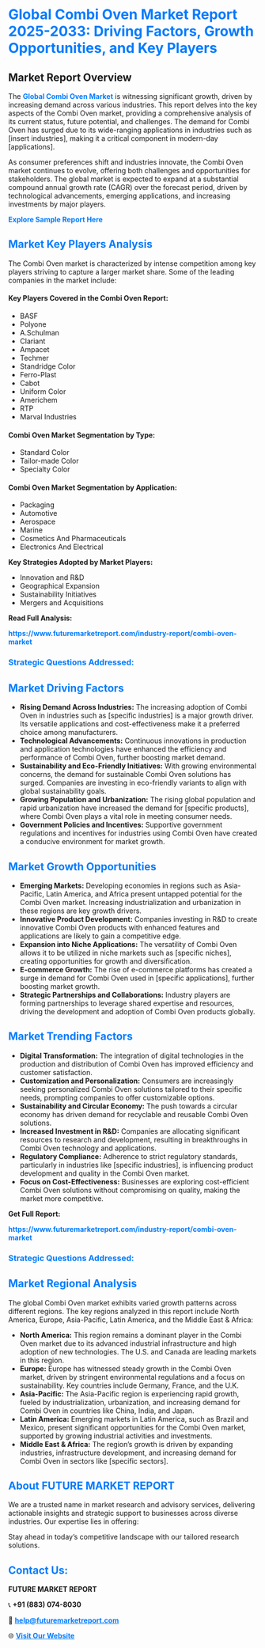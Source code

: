 <h1 style="color: #007BFF;">Global Combi Oven Market Report 2025-2033: Driving Factors, Growth Opportunities, and Key Players</h1>

<section id="overview">
<h2>Market Report Overview</h2>
<p>The <a href="https://www.futuremarketreport.com/industry-report/combi-oven-market" style="color: #007BFF; text-decoration: none;"><strong>Global Combi Oven Market</strong></a> is witnessing significant growth, driven by increasing demand across various industries. This report delves into the key aspects of the Combi Oven market, providing a comprehensive analysis of its current status, future potential, and challenges. The demand for Combi Oven has surged due to its wide-ranging applications in industries such as [insert industries], making it a critical component in modern-day [applications].</p>
<p>As consumer preferences shift and industries innovate, the Combi Oven market continues to evolve, offering both challenges and opportunities for stakeholders. The global market is expected to expand at a substantial compound annual growth rate (CAGR) over the forecast period, driven by technological advancements, emerging applications, and increasing investments by major players.</p>
</section>

<section id="overview">
<p><a href="https://www.futuremarketreport.com/request-sample/reportId=34234" style="color: #007BFF; text-decoration: none;"><strong>Explore Sample Report Here</strong></a></p>
</section>

<section id="key-players">
<h2 style="color: #007BFF;">Market Key Players Analysis</h2>
<p>The Combi Oven market is characterized by intense competition among key players striving to capture a larger market share. Some of the leading companies in the market include:</p>
<h4>Key Players Covered in the Combi Oven Report:</h4>
<ul><li>BASF</li><li>Polyone</li><li>A.Schulman</li><li>Clariant</li><li>Ampacet</li><li>Techmer</li><li>Standridge Color</li><li>Ferro-Plast</li><li>Cabot</li><li>Uniform Color</li><li>Americhem</li><li>RTP</li><li>Marval Industries</li></ul>
<h4>Combi Oven Market Segmentation by Type:</h4>
<ul><li>Standard Color</li><li>Tailor-made Color</li><li>Specialty Color</li></ul>

<h4>Combi Oven Market Segmentation by Application:</h4>
<ul><li>Packaging</li><li>Automotive</li><li>Aerospace</li><li>Marine</li><li>Cosmetics And Pharmaceuticals</li><li>Electronics And Electrical</li></ul>
<p><strong>Key Strategies Adopted by Market Players:</strong></p>
<ul>
<li>Innovation and R&D</li>
<li>Geographical Expansion</li>
<li>Sustainability Initiatives</li>
<li>Mergers and Acquisitions</li>
</ul>
</section>

<section>
<p><strong>Read Full Analysis: </strong></p><a href="https://www.futuremarketreport.com/industry-report/combi-oven-market" style="color: #007BFF; text-decoration: none;"><strong>https://www.futuremarketreport.com/industry-report/combi-oven-market</strong></a>
<h3 style="color: #007BFF;">Strategic Questions Addressed:</h3>
</section>

<section id="driving-factors">
<h2 style="color: #007BFF;">Market Driving Factors</h2>
<ul>
<li><strong>Rising Demand Across Industries:</strong> The increasing adoption of Combi Oven in industries such as [specific industries] is a major growth driver. Its versatile applications and cost-effectiveness make it a preferred choice among manufacturers.</li>
<li><strong>Technological Advancements:</strong> Continuous innovations in production and application technologies have enhanced the efficiency and performance of Combi Oven, further boosting market demand.</li>
<li><strong>Sustainability and Eco-Friendly Initiatives:</strong> With growing environmental concerns, the demand for sustainable Combi Oven solutions has surged. Companies are investing in eco-friendly variants to align with global sustainability goals.</li>
<li><strong>Growing Population and Urbanization:</strong> The rising global population and rapid urbanization have increased the demand for [specific products], where Combi Oven plays a vital role in meeting consumer needs.</li>
<li><strong>Government Policies and Incentives:</strong> Supportive government regulations and incentives for industries using Combi Oven have created a conducive environment for market growth.</li>
</ul>
</section>

<section id="growth-opportunities">
<h2 style="color: #007BFF;">Market Growth Opportunities</h2>
<ul>
<li><strong>Emerging Markets:</strong> Developing economies in regions such as Asia-Pacific, Latin America, and Africa present untapped potential for the Combi Oven market. Increasing industrialization and urbanization in these regions are key growth drivers.</li>
<li><strong>Innovative Product Development:</strong> Companies investing in R&D to create innovative Combi Oven products with enhanced features and applications are likely to gain a competitive edge.</li>
<li><strong>Expansion into Niche Applications:</strong> The versatility of Combi Oven allows it to be utilized in niche markets such as [specific niches], creating opportunities for growth and diversification.</li>
<li><strong>E-commerce Growth:</strong> The rise of e-commerce platforms has created a surge in demand for Combi Oven used in [specific applications], further boosting market growth.</li>
<li><strong>Strategic Partnerships and Collaborations:</strong> Industry players are forming partnerships to leverage shared expertise and resources, driving the development and adoption of Combi Oven products globally.</li>
</ul>
</section>

<section id="trending-factors">
<h2 style="color: #007BFF;">Market Trending Factors</h2>
<ul>
<li><strong>Digital Transformation:</strong> The integration of digital technologies in the production and distribution of Combi Oven has improved efficiency and customer satisfaction.</li>
<li><strong>Customization and Personalization:</strong> Consumers are increasingly seeking personalized Combi Oven solutions tailored to their specific needs, prompting companies to offer customizable options.</li>
<li><strong>Sustainability and Circular Economy:</strong> The push towards a circular economy has driven demand for recyclable and reusable Combi Oven solutions.</li>
<li><strong>Increased Investment in R&D:</strong> Companies are allocating significant resources to research and development, resulting in breakthroughs in Combi Oven technology and applications.</li>
<li><strong>Regulatory Compliance:</strong> Adherence to strict regulatory standards, particularly in industries like [specific industries], is influencing product development and quality in the Combi Oven market.</li>
<li><strong>Focus on Cost-Effectiveness:</strong> Businesses are exploring cost-efficient Combi Oven solutions without compromising on quality, making the market more competitive.</li>
</ul>
</section>

<section>
<p><strong>Get Full Report: </strong></p><a href="https://www.futuremarketreport.com/industry-report/combi-oven-market" style="color: #007BFF; text-decoration: none;"><strong>https://www.futuremarketreport.com/industry-report/combi-oven-market</strong></a>
<h3 style="color: #007BFF;">Strategic Questions Addressed:</h3>
</section>


<section id="regional-analysis">
<h2 style="color: #007BFF;">Market Regional Analysis</h2>
<p>The global Combi Oven market exhibits varied growth patterns across different regions. The key regions analyzed in this report include North America, Europe, Asia-Pacific, Latin America, and the Middle East & Africa:</p>
<ul>
<li><strong>North America:</strong> This region remains a dominant player in the Combi Oven market due to its advanced industrial infrastructure and high adoption of new technologies. The U.S. and Canada are leading markets in this region.</li>
<li><strong>Europe:</strong> Europe has witnessed steady growth in the Combi Oven market, driven by stringent environmental regulations and a focus on sustainability. Key countries include Germany, France, and the U.K.</li>
<li><strong>Asia-Pacific:</strong> The Asia-Pacific region is experiencing rapid growth, fueled by industrialization, urbanization, and increasing demand for Combi Oven in countries like China, India, and Japan.</li>
<li><strong>Latin America:</strong> Emerging markets in Latin America, such as Brazil and Mexico, present significant opportunities for the Combi Oven market, supported by growing industrial activities and investments.</li>
<li><strong>Middle East & Africa:</strong> The region’s growth is driven by expanding industries, infrastructure development, and increasing demand for Combi Oven in sectors like [specific sectors].</li>
</ul>
</section>

<footer>
<h2 style="color: #007BFF;">About FUTURE MARKET REPORT</h2>
<p>We are a trusted name in market research and advisory services, delivering actionable insights and strategic support to businesses across diverse industries. Our expertise lies in offering:</p>

<p>Stay ahead in today’s competitive landscape with our tailored research solutions.</p>

<h2 style="color: #007BFF;">Contact Us:</h2>
<p><strong>FUTURE MARKET REPORT</strong></p>
<p>📞 <strong>+91 (883) 074-8030</strong></p>
<p>📧 <strong><a href="mailto:help@futuremarketreport.com" style="color: #007BFF;">help@futuremarketreport.com</a></strong></p>
<p>🌐 <strong><a href="https://www.futuremarketreport.com/" style="color: #007BFF;">Visit Our Website</a></strong></p>
</footer>